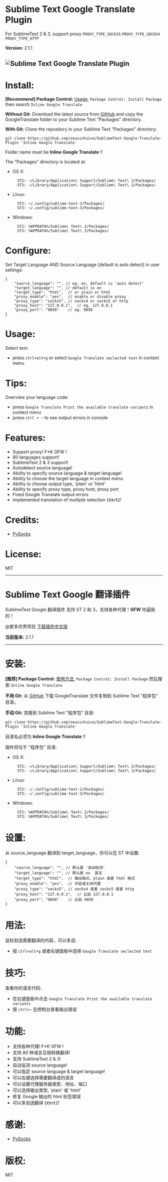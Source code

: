 Sublime Text Google Translate Plugin
===============================

For SublimeText 2 & 3, support proxy `PROXY_TYPE_SOCKS5` `PROXY_TYPE_SOCKS4` `PROXY_TYPE_HTTP`

**Version:** 2.1.1

![Sublime Text Google Translate Plugin](https://raw.githubusercontent.com/zeusintuivo/SublimeText-Google-Translate-Plugin/master/GoogleTranslate.gif)
------------------

Install:
=======

**[Recommend] Package Control:** [Usage](https://sublime.wbond.net/docs/usage), `Package Control: Install Package` then search `Inline Google Translate`

**Without Git:** Download the latest source from [GitHub](https://github.com/zeusintuivo/SublimeText-Google-Translate-Plugin) and copy the GoogleTranslate folder to your Sublime Text "Packages" directory.

**With Git:** Clone the repository in your Sublime Text "Packages" directory:

    git clone https://github.com/zeusintuivo/SublimeText-Google-Translate-Plugin 'Inline Google Translate'

Folder name must be **Inline Google Translate** !!

The "Packages" directory is located at:

* OS X:

        ST2: ~/Library/Application\ Support/Sublime\ Text\ 2/Packages/
        ST3: ~/Library/Application\ Support/Sublime\ Text\ 3/Packages/

* Linux:

        ST2: ~/.config/sublime-text-2/Packages/
        ST3: ~/.config/sublime-text-3/Packages/

* Windows:

        ST2: %APPDATA%/Sublime\ Text\ 2/Packages/
        ST3: %APPDATA%/Sublime\ Text\ 3/Packages/

Configure:
=========

Set Target Language AND Source Language [default is auto detect] in user settings:


    {
        "source_language": "", // eg. en, default is 'auto detect'
        "target_language": "", // default is en
        "target_type": "html",  // or plain or html
        "proxy_enable": "yes",  // enable or disable proxy
        "proxy_type": "socks5", // socks4 or socks5 or http
        "proxy_host": "127.0.0.1",  // eg. 127.0.0.1
        "proxy_port": "9050"    // eg. 9050
    }


Usage:
=====

Select text:

* press `ctrl+alt+g` or select `Google Translate seclected text` in context menu

Tips:
====

Overview your language code:

* press `Google Translate Print the available translate variants` in context menu
* press `ctrl + ~` to see output errors in console

Features:
=======

* Support proxy! F*K GFW !
* 80 languages support!
* SublimeText 2 & 3 support!
* Autodetect source language!
* Ability to specify source language & target language!
* Ability to choose the target language in context menu
* Ability to choose output type, 'plain' or 'html'
* Ability to specify proxy type, proxy host, proxy port
* Fixed Google Translate output errors
* Implemented translation of multiple selection **`[Ctrl]`**!

Credits:
=======

* [PySocks](https://github.com/Anorov/PySocks)


License:
=======

MIT



------------------



Sublime Text Google 翻译插件
==========================

SublimeText Google 翻译插件 支持 ST 2 和 3，支持各种代理！**GFW** 你逼我的！

@更多优秀项目 [下载插件中文版](http://dev.mtimecms.com)

**当前版本:** 2.1.1

------------------

安装:
====

**[推荐] Package Control:** [使用方法](https://sublime.wbond.net/docs/usage), `Package Control: Install Package` 然后搜索 `Inline Google Translate`

**不用 Git:** 从 [GitHub](https://github.com/zeusintuivo/SublimeText-Google-Translate-Plugin) 下载 GoogleTranslate 文件复制到 Sublime Text "程序包" 目录。

**手动 Git:** 克隆到 Sublime Text "程序包" 目录:

    git clone https://github.com/zeusintuivo/SublimeText-Google-Translate-Plugin 'Inline Google Translate'

目录名必须为 **Inline Google Translate** !!

插件将位于 "程序包" 目录:

* OS X:

        ST2: ~/Library/Application\ Support/Sublime\ Text\ 2/Packages/
        ST3: ~/Library/Application\ Support/Sublime\ Text\ 3/Packages/

* Linux:

        ST2: ~/.config/sublime-text-2/Packages/
        ST3: ~/.config/sublime-text-3/Packages/

* Windows:

        ST2: %APPDATA%/Sublime\ Text\ 2/Packages/
        ST3: %APPDATA%/Sublime\ Text\ 3/Packages/

设置:
====

从 source_language 翻译到 target_language，你可以在 ST 中设置:


    {
        "source_language": "", // 默认是 '自动检测'
        "target_language": "", // 默认是 en  英文
        "target_type": "html",  // 输出格式，plain 或者 html 格式
        "proxy_enable": "yes",  // 开启或关闭代理
        "proxy_type": "socks5", // socks4 或者 socks5 或者 http
        "proxy_host": "127.0.0.1",  // 比如 127.0.0.1
        "proxy_port": "9050"    // 比如 9050
    }


用法:
====

鼠标划选需要翻译的内容，可以多选:

* 按 `ctrl+alt+g` 或者右键面板中选择 `Google Translate seclected text`

技巧:
====

查看你的语言代码:

* 在右键面板中点击 `Google Translate Print the available translate variants`
* 按 `ctrl+~` 在控制台查看输出错误

功能:
====

* 支持各种代理! F*K GFW !
* 支持 80 种语言互相转换翻译!
* 支持 SublimeText 2 & 3!
* 自动监测 source language!
* 可以指定 source language & target language!
* 可以右键选择需要翻译成的语言
* 可以设置代理服务器类型、地址、端口
* 可以选择输出类型, 'plain' 或 'html'
* 修复 Google 输出的 html 标签错误
* 可以多划选翻译 **`[Ctrl]`**!

感谢:
====

* [PySocks](https://github.com/Anorov/PySocks)


版权:
===

MIT